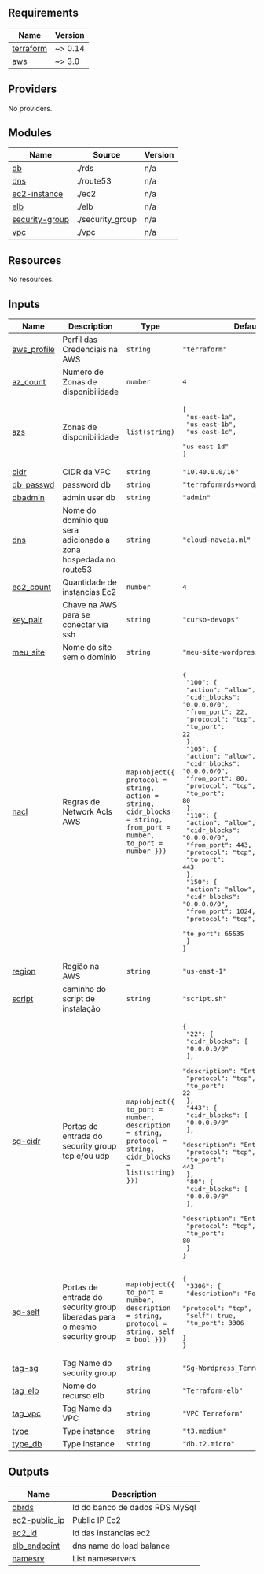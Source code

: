 ## Requirements

| Name | Version |
|------|---------|
| <a name="requirement_terraform"></a> [terraform](#requirement\_terraform) | ~> 0.14 |
| <a name="requirement_aws"></a> [aws](#requirement\_aws) | ~> 3.0 |

## Providers

No providers.

## Modules

| Name | Source | Version |
|------|--------|---------|
| <a name="module_db"></a> [db](#module\_db) | ./rds | n/a |
| <a name="module_dns"></a> [dns](#module\_dns) | ./route53 | n/a |
| <a name="module_ec2-instance"></a> [ec2-instance](#module\_ec2-instance) | ./ec2 | n/a |
| <a name="module_elb"></a> [elb](#module\_elb) | ./elb | n/a |
| <a name="module_security-group"></a> [security-group](#module\_security-group) | ./security_group | n/a |
| <a name="module_vpc"></a> [vpc](#module\_vpc) | ./vpc | n/a |

## Resources

No resources.

## Inputs

| Name | Description | Type | Default | Required |
|------|-------------|------|---------|:--------:|
| <a name="input_aws_profile"></a> [aws\_profile](#input\_aws\_profile) | Perfil das Credenciais na AWS | `string` | `"terraform"` | no |
| <a name="input_az_count"></a> [az\_count](#input\_az\_count) | Numero de Zonas de disponibilidade | `number` | `4` | no |
| <a name="input_azs"></a> [azs](#input\_azs) | Zonas de disponibilidade | `list(string)` | <pre>[<br>  "us-east-1a",<br>  "us-east-1b",<br>  "us-east-1c",<br>  "us-east-1d"<br>]</pre> | no |
| <a name="input_cidr"></a> [cidr](#input\_cidr) | CIDR da VPC | `string` | `"10.40.0.0/16"` | no |
| <a name="input_db_passwd"></a> [db\_passwd](#input\_db\_passwd) | password db | `string` | `"terraformrds+wordpress"` | no |
| <a name="input_dbadmin"></a> [dbadmin](#input\_dbadmin) | admin user db | `string` | `"admin"` | no |
| <a name="input_dns"></a> [dns](#input\_dns) | Nome do domínio que sera adicionado a zona hospedada no route53 | `string` | `"cloud-naveia.ml"` | no |
| <a name="input_ec2_count"></a> [ec2\_count](#input\_ec2\_count) | Quantidade de instancias Ec2 | `number` | `4` | no |
| <a name="input_key_pair"></a> [key\_pair](#input\_key\_pair) | Chave na AWS para se conectar via ssh | `string` | `"curso-devops"` | no |
| <a name="input_meu_site"></a> [meu\_site](#input\_meu\_site) | Nome do site sem o domínio | `string` | `"meu-site-wordpress"` | no |
| <a name="input_nacl"></a> [nacl](#input\_nacl) | Regras de Network Acls AWS | `map(object({ protocol = string, action = string, cidr_blocks = string, from_port = number, to_port = number }))` | <pre>{<br>  "100": {<br>    "action": "allow",<br>    "cidr_blocks": "0.0.0.0/0",<br>    "from_port": 22,<br>    "protocol": "tcp",<br>    "to_port": 22<br>  },<br>  "105": {<br>    "action": "allow",<br>    "cidr_blocks": "0.0.0.0/0",<br>    "from_port": 80,<br>    "protocol": "tcp",<br>    "to_port": 80<br>  },<br>  "110": {<br>    "action": "allow",<br>    "cidr_blocks": "0.0.0.0/0",<br>    "from_port": 443,<br>    "protocol": "tcp",<br>    "to_port": 443<br>  },<br>  "150": {<br>    "action": "allow",<br>    "cidr_blocks": "0.0.0.0/0",<br>    "from_port": 1024,<br>    "protocol": "tcp",<br>    "to_port": 65535<br>  }<br>}</pre> | no |
| <a name="input_region"></a> [region](#input\_region) | Região na AWS | `string` | `"us-east-1"` | no |
| <a name="input_script"></a> [script](#input\_script) | caminho do script de instalação | `string` | `"script.sh"` | no |
| <a name="input_sg-cidr"></a> [sg-cidr](#input\_sg-cidr) | Portas de entrada do security group tcp e/ou udp | `map(object({ to_port = number, description = string, protocol = string, cidr_blocks = list(string) }))` | <pre>{<br>  "22": {<br>    "cidr_blocks": [<br>      "0.0.0.0/0"<br>    ],<br>    "description": "Entrada ssh",<br>    "protocol": "tcp",<br>    "to_port": 22<br>  },<br>  "443": {<br>    "cidr_blocks": [<br>      "0.0.0.0/0"<br>    ],<br>    "description": "Entrada https",<br>    "protocol": "tcp",<br>    "to_port": 443<br>  },<br>  "80": {<br>    "cidr_blocks": [<br>      "0.0.0.0/0"<br>    ],<br>    "description": "Entrada http",<br>    "protocol": "tcp",<br>    "to_port": 80<br>  }<br>}</pre> | no |
| <a name="input_sg-self"></a> [sg-self](#input\_sg-self) | Portas de entrada do security group liberadas para o mesmo security group | `map(object({ to_port = number, description = string, protocol = string, self = bool }))` | <pre>{<br>  "3306": {<br>    "description": "Porta RDS MySql",<br>    "protocol": "tcp",<br>    "self": true,<br>    "to_port": 3306<br>  }<br>}</pre> | no |
| <a name="input_tag-sg"></a> [tag-sg](#input\_tag-sg) | Tag Name do security group | `string` | `"Sg-Wordpress_Terraform"` | no |
| <a name="input_tag_elb"></a> [tag\_elb](#input\_tag\_elb) | Nome do recurso elb | `string` | `"Terraform-elb"` | no |
| <a name="input_tag_vpc"></a> [tag\_vpc](#input\_tag\_vpc) | Tag Name da VPC | `string` | `"VPC Terraform"` | no |
| <a name="input_type"></a> [type](#input\_type) | Type instance | `string` | `"t3.medium"` | no |
| <a name="input_type_db"></a> [type\_db](#input\_type\_db) | Type instance | `string` | `"db.t2.micro"` | no |

## Outputs

| Name | Description |
|------|-------------|
| <a name="output_dbrds"></a> [dbrds](#output\_dbrds) | Id do banco de dados RDS MySql |
| <a name="output_ec2-public_ip"></a> [ec2-public\_ip](#output\_ec2-public\_ip) | Public IP Ec2 |
| <a name="output_ec2_id"></a> [ec2\_id](#output\_ec2\_id) | Id das instancias ec2 |
| <a name="output_elb_endpoint"></a> [elb\_endpoint](#output\_elb\_endpoint) | dns name do load balance |
| <a name="output_namesrv"></a> [namesrv](#output\_namesrv) | List nameservers |
